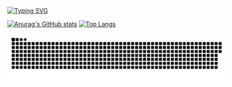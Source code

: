 <!--
**mx52jing/mx52jing** is a ✨ _special_ ✨ repository because its `README.md` (this file) appears on your GitHub profile.

Here are some ideas to get you started:

- 🔭 I’m currently working on ...
- 🌱 I’m currently learning ...
- 👯 I’m looking to collaborate on ...
- 🤔 I’m looking for help with ...
- 💬 Ask me about ...
- 📫 How to reach me: ...
- 😄 Pronouns: ...
- ⚡ Fun fact: ...
-->

[![Typing SVG](https://readme-typing-svg.demolab.com?font=Madimi+One&weight=600&size=28&pause=200&center=true&vCenter=true&multiline=true&repeat=false&random=false&width=880&height=86&lines=The+person+who+works+hard+and+perseveres+;will+achieve+success+where+others+fail)](https://git.io/typing-svg)

[![Anurag's GitHub stats](https://github-readme-stats.vercel.app/api?username=mx52jing)](https://github.com/anuraghazra/github-readme-stats)
[![Top Langs](https://github-readme-stats.vercel.app/api/top-langs/?username=mx52jing&langs_count=3)](https://github.com/anuraghazra/github-readme-stats)

![亮色](https://github.com/mx52jing/mx52jing/blob/output/github-contribution-grid-snake.svg)
